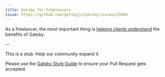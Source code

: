 ```yaml
---
title: Gatsby for Freelancers
issue: https://github.com/gatsbyjs/gatsby/issues/21069
---
```


As a freelancer, the most important thing is [helping clients understand](/docs/winning-over-clients) the benefits of Gatsby.

--

This is a stub. Help our community expand it.

Please use the [Gatsby Style Guide](/contributing/gatsby-style-guide/) to ensure your
Pull Request gets accepted.
